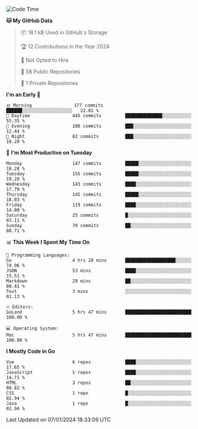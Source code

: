 <!--START_SECTION:waka-->
![Code Time](http://img.shields.io/badge/Code%20Time-949%20hrs%2049%20mins-blue)

**🐱 My GitHub Data** 

> 📦 18.1 kB Used in GitHub's Storage 
 > 
> 🏆 12 Contributions in the Year 2024
 > 
> 🚫 Not Opted to Hire
 > 
> 📜 58 Public Repositories 
 > 
> 🔑 1 Private Repositories 
 > 
**I'm an Early 🐤** 

```text
🌞 Morning                177 commits         ██████░░░░░░░░░░░░░░░░░░░   22.01 % 
🌆 Daytime                445 commits         ██████████████░░░░░░░░░░░   55.35 % 
🌃 Evening                100 commits         ███░░░░░░░░░░░░░░░░░░░░░░   12.44 % 
🌙 Night                  82 commits          ███░░░░░░░░░░░░░░░░░░░░░░   10.20 % 
```
📅 **I'm Most Productive on Tuesday** 

```text
Monday                   147 commits         █████░░░░░░░░░░░░░░░░░░░░   18.28 % 
Tuesday                  155 commits         █████░░░░░░░░░░░░░░░░░░░░   19.28 % 
Wednesday                143 commits         ████░░░░░░░░░░░░░░░░░░░░░   17.79 % 
Thursday                 145 commits         █████░░░░░░░░░░░░░░░░░░░░   18.03 % 
Friday                   119 commits         ████░░░░░░░░░░░░░░░░░░░░░   14.80 % 
Saturday                 25 commits          █░░░░░░░░░░░░░░░░░░░░░░░░   03.11 % 
Sunday                   70 commits          ██░░░░░░░░░░░░░░░░░░░░░░░   08.71 % 
```


📊 **This Week I Spent My Time On** 

```text
💬 Programming Languages: 
Go                       4 hrs 20 mins       ███████████████████░░░░░░   74.96 % 
JSON                     53 mins             ████░░░░░░░░░░░░░░░░░░░░░   15.51 % 
Markdown                 29 mins             ██░░░░░░░░░░░░░░░░░░░░░░░   08.41 % 
Text                     3 mins              ░░░░░░░░░░░░░░░░░░░░░░░░░   01.13 % 

🔥 Editors: 
GoLand                   5 hrs 47 mins       █████████████████████████   100.00 % 

💻 Operating System: 
Mac                      5 hrs 47 mins       █████████████████████████   100.00 % 
```

**I Mostly Code in Go** 

```text
Vue                      6 repos             ████░░░░░░░░░░░░░░░░░░░░░   17.65 % 
JavaScript               5 repos             ████░░░░░░░░░░░░░░░░░░░░░   14.71 % 
HTML                     3 repos             ██░░░░░░░░░░░░░░░░░░░░░░░   08.82 % 
CSS                      1 repo              █░░░░░░░░░░░░░░░░░░░░░░░░   02.94 % 
Java                     1 repo              █░░░░░░░░░░░░░░░░░░░░░░░░   02.94 % 
```




 Last Updated on 07/01/2024 18:33:09 UTC
<!--END_SECTION:waka-->
